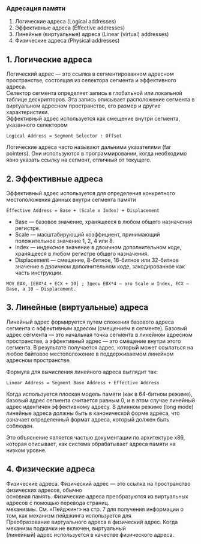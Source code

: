 ### Адресация памяти
1. Логические адреса (Logical addresses)
2. Эффективные адреса (Effective addresses)
3. Линейные (виртуальные) адреса (Linear (virtual) addresses)
4. Физические адреса (Physical addresses)

## 1. Логические адреса
Логический адрес — это ссылка в сегментированном адресном пространстве, состоящая из селектора сегмента и эффективного адреса.  
Селектор сегмента определяет запись в глобальной или локальной таблице дескрипторов. Эта запись описывает расположение сегмента в виртуальном адресном пространстве, его размер и другие характеристики.  
Эффективный адрес используется как смещение внутри сегмента, указанного селектором  
```
Logical Address = Segment Selector : Offset
```
Логические адреса часто называют дальними указателями (far pointers). Они используются в программировании, когда необходимо явно указать ссылку на сегмент, отличный от текущего.
## 2. Эффективные адреса
Эффективный адрес используется для определения конкретного местоположения данных внутри сегмента памяти
```
Effective Address = Base + (Scale x Index) + Displacement
```
  - Base — базовое значение, хранящееся в любом общего назначения регистре.
  - Scale — масштабирующий коэффициент, принимающий положительное значение 1, 2, 4 или 8.
  - Index — индексное значение в двоичном дополнительном коде, хранящееся в любом регистре общего назначения.
  - Displacement — смещение, 8-битное, 16-битное или 32-битное значение в двоичном дополнительном коде, закодированное как часть инструкции.
```
MOV EAX, [EBX*4 + ECX + 10] ; Здесь EBX*4 — это Scale и Index, ECX — Base, а 10 — Displacement.
```

## 3. Линейные (виртуальные) адреса
Линейный адрес формируется путем сложения базового адреса сегмента с эффективным адресом (смещением в сегменте). Базовый адрес сегмента — это начальная точка сегмента в линейном адресном пространстве, а эффективный адрес — это смещение внутри этого сегмента. В результате получается адрес, который может ссылаться на любое байтовое местоположение в поддерживаемом линейном адресном пространстве.

Формула для вычисления линейного адреса выглядит так:
```
Linear Address = Segment Base Address + Effective Address
```

Когда используется плоская модель памяти (как в 64-битном режиме), базовый адрес сегмента считается равным 0, и в этом случае линейный адрес идентичен эффективному адресу. В длинном режиме (long mode) линейные адреса должны быть в канонической форме адреса, что означает определенный формат адреса, который должен быть соблюден.

Это объяснение является частью документации по архитектуре x86, которая описывает, как система обрабатывает адреса памяти на низком уровне. 

## 4. Физические адреса
Физические адреса. Физический адрес — это ссылка на пространство физических адресов, обычно  
основная память. Физические адреса преобразуются из виртуальных адресов с помощью перевода страниц.  
механизмы. См. «Пейджинг» на стр. 7 для получения информации о том, как механизм пейджинга используется для  
Преобразование виртуального адреса в физический адрес. Когда механизм подкачки не включен, виртуальный  
(линейный) адрес используется в качестве физического адреса.  
